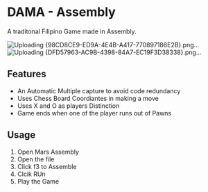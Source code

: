 # DAMA - Assembly 

A traditonal Filipino Game made in Assembly.

![Uploading {98CD8CE9-ED9A-4E4B-A417-770897186E2B}.png…]()
![Uploading {DFD57963-AC9B-4398-84A7-EC19F3D38338}.png…]()

## Features

- An Automatic Multiple capture to avoid code redundancy
- Uses Chess Board Coordiantes in making a move 
- Uses X and O as players Distinction
- Game ends when one of the player runs out of Pawns 


## Usage

1. Open Mars Assembly 
2. Open the file 
3. Click f3 to Assemble
4. Clcik RUn
5. Play the Game 
